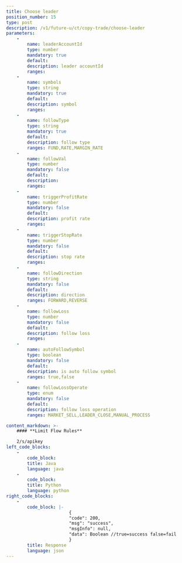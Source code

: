 ```yaml
---
title: Choose leader
position_number: 15
type: post
description: /v1/future-u/ct/copy-trade/choose-leader
parameters:
    -
        name: leaderAccountId
        type: number
        mandatory: true
        default:
        description: leader accountId
        ranges:
    -
        name: symbols
        type: string
        mandatory: true
        default:
        description: symbol
        ranges:
    -
        name: followType
        type: string
        mandatory: true
        default:
        description: follow type
        ranges: FUND,RATE,MARGIN_RATE
    -
        name: followVal
        type: number
        mandatory: false
        default:
        description: 
        ranges: 
    -
        name: triggerProfitRate
        type: number
        mandatory: false
        default:
        description: profit rate
        ranges:
    -
        name: triggerStopRate
        type: number
        mandatory: false
        default:
        description: stop rate
        ranges:
    -
        name: followDirection
        type: string
        mandatory: false
        default:
        description: direction
        ranges: FORWARD,REVERSE
    -
        name: followLoss
        type: number
        mandatory: false
        default:
        description: follow loss
        ranges: 
    -
        name: autoFollowSymbol
        type: boolean
        mandatory: false
        default:
        description: is auto follow symbol
        ranges: true,false
    -
        name: followLossOperate
        type: enum
        mandatory: false
        default:
        description: follow loss operation
        ranges: MARKET_SELL,LEADER_CLOSE,MANUAL_PROCESS

content_markdown: >-
    #### **Limit Flow Rules**

    2/s/apikey
left_code_blocks:
    -
        code_block:
        title: Java
        language: java
    -
        code_block:
        title: Python
        language: python
right_code_blocks:
    -
        code_block: |-
                        {
                        "code": 200,
                        "msg": "success",
                        "msgInfo": null,
                        "data": Boolean //true=success false=fail
                        }
        title: Response
        language: json
---
```

